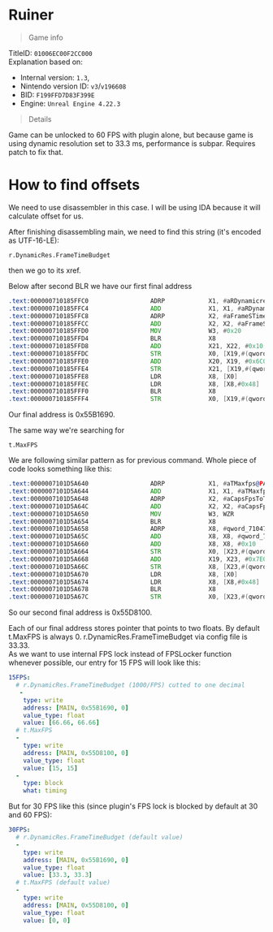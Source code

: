 # Ruiner

> Game info

TitleID: `01006EC00F2CC000`<br>
Explanation based on:
- Internal version: `1.3`, 
- Nintendo version ID: `v3`/`v196608`
- BID: `F199FFD7D83F399E`
- Engine: `Unreal Engine 4.22.3`

> Details

Game can be unlocked to 60 FPS with plugin alone, but because game is using dynamic resolution set to 33.3 ms, performance is subpar. Requires patch to fix that.

# How to find offsets

We need to use disassembler in this case. I will be using IDA because it will calculate offset for us.

After finishing disassembling main, we need to find this string (it's encoded as UTF-16-LE):
```
r.DynamicRes.FrameTimeBudget
```

then we go to its xref.

Below after second BLR we have our first final address
```asm
.text:000000710185FFC0                 ADRP            X1, #aRDynamicresFra@PAGE ; "r.DynamicRes.FrameTimeBudget"
.text:000000710185FFC4                 ADD             X1, X1, #aRDynamicresFra@PAGEOFF ; "r.DynamicRes.FrameTimeBudget"
.text:000000710185FFC8                 ADRP            X2, #aFrameSTimeBudg@PAGE ; "Frame's time budget in milliseconds."
.text:000000710185FFCC                 ADD             X2, X2, #aFrameSTimeBudg@PAGEOFF ; "Frame's time budget in milliseconds."
.text:000000710185FFD0                 MOV             W3, #0x20
.text:000000710185FFD4                 BLR             X8
.text:000000710185FFD8                 ADD             X21, X22, #0x10
.text:000000710185FFDC                 STR             X0, [X19,#(qword_71055B1688 - 0x71055B0FC0)]
.text:000000710185FFE0                 ADD             X20, X19, #0x6C0
.text:000000710185FFE4                 STR             X21, [X19,#(qword_71055B1680 - 0x71055B0FC0)]
.text:000000710185FFE8                 LDR             X8, [X0]
.text:000000710185FFEC                 LDR             X8, [X8,#0x48]
.text:000000710185FFF0                 BLR             X8
.text:000000710185FFF4                 STR             X0, [X19,#(qword_71055B1690 - 0x71055B0FC0)]
```

Our final address is 0x55B1690.

The same way we're searching for 
```
t.MaxFPS
```

We are following similar pattern as for previous command. Whole piece of code looks something like this:
```asm
.text:0000007101D5A640                 ADRP            X1, #aTMaxfps@PAGE ; "t.MaxFPS"
.text:0000007101D5A644                 ADD             X1, X1, #aTMaxfps@PAGEOFF ; "t.MaxFPS"
.text:0000007101D5A648                 ADRP            X2, #aCapsFpsToTheGi@PAGE ; "Caps FPS to the given value.  Set to <="...
.text:0000007101D5A64C                 ADD             X2, X2, #aCapsFpsToTheGi@PAGEOFF ; "Caps FPS to the given value.  Set to <="...
.text:0000007101D5A650                 MOV             W3, WZR
.text:0000007101D5A654                 BLR             X8
.text:0000007101D5A658                 ADRP            X8, #qword_710473DC80@PAGE
.text:0000007101D5A65C                 ADD             X8, X8, #qword_710473DC80@PAGEOFF
.text:0000007101D5A660                 ADD             X8, X8, #0x10
.text:0000007101D5A664                 STR             X0, [X23,#(qword_71055D80F8 - 0x71055D7910)]
.text:0000007101D5A668                 ADD             X19, X23, #0x7E0
.text:0000007101D5A66C                 STR             X8, [X23,#(qword_71055D80F0 - 0x71055D7910)]
.text:0000007101D5A670                 LDR             X8, [X0]
.text:0000007101D5A674                 LDR             X8, [X8,#0x48]
.text:0000007101D5A678                 BLR             X8
.text:0000007101D5A67C                 STR             X0, [X23,#(qword_71055D8100 - 0x71055D7910)]
```
So our second final address is 0x55D8100.

Each of our final address stores pointer that points to two floats. By default t.MaxFPS is always 0. r.DynamicRes.FrameTimeBudget via config file is 33.33.<br>
As we want to use internal FPS lock instead of FPSLocker function whenever possible, our entry for 15 FPS will look like this:
```yaml
15FPS:
  # r.DynamicRes.FrameTimeBudget (1000/FPS) cutted to one decimal
   -
    type: write
    address: [MAIN, 0x55B1690, 0]
    value_type: float
    value: [66.66, 66.66]
  # t.MaxFPS
  -
    type: write
    address: [MAIN, 0x55D8100, 0]
    value_type: float
    value: [15, 15]
  -
    type: block
    what: timing

```
But for 30 FPS like this (since plugin's FPS lock is blocked by default at 30 and 60 FPS):
```yaml
30FPS:
  # r.DynamicRes.FrameTimeBudget (default value)
  -
    type: write
    address: [MAIN, 0x55B1690, 0]
    value_type: float
    value: [33.3, 33.3]
  # t.MaxFPS (default value)
  -
    type: write
    address: [MAIN, 0x55D8100, 0]
    value_type: float
    value: [0, 0]

```

